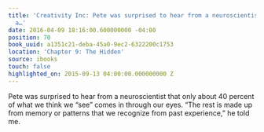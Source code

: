 ```yaml
---
title: 'Creativity Inc: Pete was surprised to hear from a neuroscientist that only
  a…'
date: 2016-04-09 18:16:00.600000000 -04:00
position: 70
book_uuid: a1351c21-deba-45a0-9ec2-6322200c1753
location: 'Chapter 9: The Hidden'
source: ibooks
touch: false
highlighted_on: 2015-09-13 04:00:00.000000000 Z
---
```


Pete was surprised to hear from a neuroscientist that only about 40 percent of what we think we “see” comes in through our eyes. “The rest is made up from memory or patterns that we recognize from past experience,” he told me.